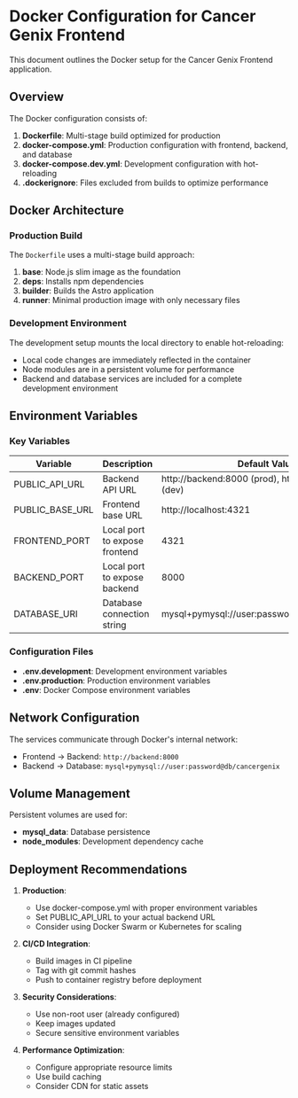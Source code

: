 # Docker Configuration for Cancer Genix Frontend

This document outlines the Docker setup for the Cancer Genix Frontend application.

## Overview

The Docker configuration consists of:

1. **Dockerfile**: Multi-stage build optimized for production
2. **docker-compose.yml**: Production configuration with frontend, backend, and database
3. **docker-compose.dev.yml**: Development configuration with hot-reloading
4. **.dockerignore**: Files excluded from builds to optimize performance

## Docker Architecture

### Production Build

The `Dockerfile` uses a multi-stage build approach:

1. **base**: Node.js slim image as the foundation
2. **deps**: Installs npm dependencies
3. **builder**: Builds the Astro application
4. **runner**: Minimal production image with only necessary files

### Development Environment

The development setup mounts the local directory to enable hot-reloading:

- Local code changes are immediately reflected in the container
- Node modules are in a persistent volume for performance
- Backend and database services are included for a complete development environment

## Environment Variables

### Key Variables

| Variable | Description | Default Value |
|----------|-------------|---------------|
| PUBLIC_API_URL | Backend API URL | http://backend:8000 (prod), http://localhost:8000 (dev) |
| PUBLIC_BASE_URL | Frontend base URL | http://localhost:4321 |
| FRONTEND_PORT | Local port to expose frontend | 4321 |
| BACKEND_PORT | Local port to expose backend | 8000 |
| DATABASE_URI | Database connection string | mysql+pymysql://user:password@db/cancergenix |

### Configuration Files

- **.env.development**: Development environment variables
- **.env.production**: Production environment variables
- **.env**: Docker Compose environment variables

## Network Configuration

The services communicate through Docker's internal network:

- Frontend -> Backend: `http://backend:8000`
- Backend -> Database: `mysql+pymysql://user:password@db/cancergenix`

## Volume Management

Persistent volumes are used for:

- **mysql_data**: Database persistence
- **node_modules**: Development dependency cache

## Deployment Recommendations

1. **Production**: 
   - Use docker-compose.yml with proper environment variables
   - Set PUBLIC_API_URL to your actual backend URL
   - Consider using Docker Swarm or Kubernetes for scaling

2. **CI/CD Integration**:
   - Build images in CI pipeline
   - Tag with git commit hashes
   - Push to container registry before deployment

3. **Security Considerations**:
   - Use non-root user (already configured)
   - Keep images updated
   - Secure sensitive environment variables

4. **Performance Optimization**:
   - Configure appropriate resource limits
   - Use build caching
   - Consider CDN for static assets
